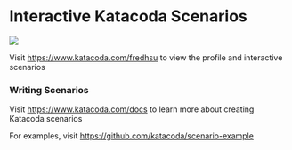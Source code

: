 # Interactive Katacoda Scenarios

[![](http://shields.katacoda.com/katacoda/fredhsu/count.svg)](https://www.katacoda.com/fredhsu "Get your profile on Katacoda.com")

Visit https://www.katacoda.com/fredhsu to view the profile and interactive scenarios

### Writing Scenarios
Visit https://www.katacoda.com/docs to learn more about creating Katacoda scenarios

For examples, visit https://github.com/katacoda/scenario-example

